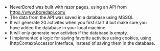 * NeverBored was built with razor pages, using an API from https://www.boredapi.com/
* The data from the API was saved in a database using MSSQL
* It will generate 20 activites when you first start it but make sure you have added the database in your local machine.
* It will only generate new activites if the database is empty.
* I implemented a logic for saving favorite activites using cookies, using IhttpContextAccessor Interface, instead of saving them in the database.

